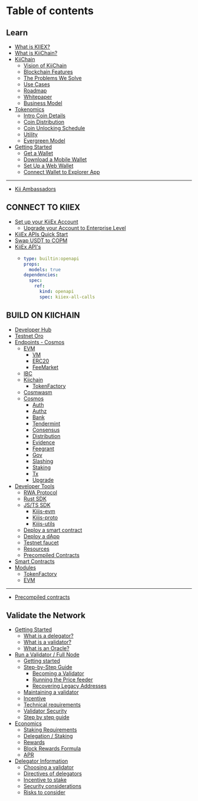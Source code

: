 # Table of contents

## Learn

* [What is KIIEX?](README.md)
* [What is KiiChain?](<README (1).md>)
* [KiiChain](learn/kiichain/README.md)
  * [Vision of KiiChain](learn/kiichain/vision-of-kiichain.md)
  * [Blockchain Features](learn/kiichain/blockchain-features.md)
  * [The Problems We Solve](learn/kiichain/the-problems-we-solve.md)
  * [Use Cases](learn/kiichain/use-cases.md)
  * [Roadmap](learn/kiichain/roadmap.md)
  * [Whitepaper](learn/kiichain/whitepaper.md)
  * [Business Model](learn/kiichain/business-model.md)
* [Tokenomics](learn/tokenomics/README.md)
  * [Intro Coin Details](learn/tokenomics/intro-coin-details.md)
  * [Coin Distribution](learn/tokenomics/coin-distribution.md)
  * [Coin Unlocking Schedule](learn/tokenomics/coin-unlocking-schedule.md)
  * [Utility](learn/tokenomics/utility.md)
  * [Evergreen Model](learn/tokenomics/evergreen-model.md)
* [Getting Started](learn/getting-started/README.md)
  * [Get a Wallet](learn/getting-started/get-a-wallet.md)
  * [Download a Mobile Wallet](learn/getting-started/download-a-mobile-wallet.md)
  * [Set Up a Web Wallet](learn/getting-started/set-up-a-web-wallet.md)
  * [Connect Wallet to Explorer App](learn/getting-started/connect-wallet-to-explorer-app.md)

***

* [Kii Ambassadors](kii-ambassadors.md)

## CONNECT TO KIIEX

* [Set up your KiiEx Account](connect-to-kiiex/set-up-your-kiiex-account/README.md)
  * [Upgrade your Account to Enterprise Level](connect-to-kiiex/set-up-your-kiiex-account/upgrade-your-account-to-enterprise-level.md)
* [KiiEx APIs Quick Start](connect-to-kiiex/kiiex-apis-quick-start.md)
* [Swap USDT to COPM](connect-to-kiiex/swap-usdt-to-copm.md)
* [KiiEx API's](connect-to-kiiex/kiiex-apis/README.md)
  * ```yaml
    type: builtin:openapi
    props:
      models: true
    dependencies:
      spec:
        ref:
          kind: openapi
          spec: kiiex-all-calls
    ```

## BUILD ON KIICHAIN

* [Developer Hub](build-on-kiichain/developer-hub.md)
* [Testnet Oro](build-on-kiichain/testnet-oro.md)
* [Endpoints - Cosmos](build-on-kiichain/endpoints-cosmos/README.md)
  * [EVM](build-on-kiichain/endpoints-cosmos/evm/README.md)
    * [VM](build-on-kiichain/endpoints-cosmos/evm/vm.md)
    * [ERC20](build-on-kiichain/endpoints-cosmos/evm/erc20.md)
    * [FeeMarket](build-on-kiichain/endpoints-cosmos/evm/feemarket.md)
  * [IBC](build-on-kiichain/endpoints-cosmos/ibc.md)
  * [Kiichain](build-on-kiichain/endpoints-cosmos/kiichain/README.md)
    * [TokenFactory](build-on-kiichain/endpoints-cosmos/kiichain/tokenfactory.md)
  * [Cosmwasm](build-on-kiichain/endpoints-cosmos/cosmwasm.md)
  * [Cosmos](build-on-kiichain/endpoints-cosmos/cosmos/README.md)
    * [Auth](build-on-kiichain/endpoints-cosmos/cosmos/auth.md)
    * [Authz](build-on-kiichain/endpoints-cosmos/cosmos/authz.md)
    * [Bank](build-on-kiichain/endpoints-cosmos/cosmos/bank.md)
    * [Tendermint](build-on-kiichain/endpoints-cosmos/cosmos/tendermint.md)
    * [Consensus](build-on-kiichain/endpoints-cosmos/cosmos/consensus.md)
    * [Distribution](build-on-kiichain/endpoints-cosmos/cosmos/distribution.md)
    * [Evidence](build-on-kiichain/endpoints-cosmos/cosmos/evidence.md)
    * [Feegrant](build-on-kiichain/endpoints-cosmos/cosmos/feegrant.md)
    * [Gov](build-on-kiichain/endpoints-cosmos/cosmos/gov.md)
    * [Slashing](build-on-kiichain/endpoints-cosmos/cosmos/slashing.md)
    * [Staking](build-on-kiichain/endpoints-cosmos/cosmos/staking.md)
    * [Tx](build-on-kiichain/endpoints-cosmos/cosmos/tx.md)
    * [Upgrade](build-on-kiichain/endpoints-cosmos/cosmos/upgrade.md)
* [Developer Tools](build-on-kiichain/developer-tools/README.md)
  * [RWA Protocol](build-on-kiichain/developer-tools/rwa-protocol.md)
  * [Rust SDK](build-on-kiichain/developer-tools/rust-sdk.md)
  * [JS/TS SDK](build-on-kiichain/developer-tools/js-ts-sdk/README.md)
    * [Kiijs-evm](build-on-kiichain/developer-tools/js-ts-sdk/kiijs-evm.md)
    * [Kiijs-proto](build-on-kiichain/developer-tools/js-ts-sdk/kiijs-proto.md)
    * [Kiijs-utils](build-on-kiichain/developer-tools/js-ts-sdk/kiijs-utils.md)
  * [Deploy a smart contract](build-on-kiichain/developer-tools/deploy-a-smart-contract.md)
  * [Deploy a dApp](build-on-kiichain/developer-tools/deploy-a-dapp.md)
  * [Testnet faucet](build-on-kiichain/developer-tools/testnet-faucet.md)
  * [Resources](build-on-kiichain/developer-tools/resources.md)
  * [Precompiled Contracts](build-on-kiichain/developer-tools/precompiled-contracts.md)
* [Smart Contracts](build-on-kiichain/smart-contracts.md)
* [Modules](build-on-kiichain/modules/README.md)
  * [TokenFactory](build-on-kiichain/modules/tokenfactory.md)
  * [EVM](build-on-kiichain/modules/evm.md)

***

* [Precompiled contracts](precompiled-contracts.md)

## Validate the Network

* [Getting Started](validate-the-network/getting-started/README.md)
  * [What is a delegator?](validate-the-network/getting-started/what-is-a-delegator.md)
  * [What is a validator?](validate-the-network/getting-started/what-is-a-validator.md)
  * [What is an Oracle?](validate-the-network/getting-started/what-is-an-oracle.md)
* [Run a Validator / Full Node](validate-the-network/run-a-validator-full-node/README.md)
  * [Getting started](validate-the-network/run-a-validator-full-node/getting-started.md)
  * [Step-by-Step Guide](validate-the-network/run-a-validator-full-node/step-by-step-guide/README.md)
    * [Becoming a Validator](validate-the-network/run-a-validator-full-node/step-by-step-guide/becoming-a-validator.md)
    * [Running the Price feeder](validate-the-network/run-a-validator-full-node/step-by-step-guide/running-the-price-feeder.md)
    * [Recovering Legacy Addresses](validate-the-network/run-a-validator-full-node/step-by-step-guide/recovering-legacy-addresses.md)
  * [Maintaining a validator](validate-the-network/run-a-validator-full-node/maintaining-a-validator.md)
  * [Incentive](validate-the-network/run-a-validator-full-node/incentive.md)
  * [Technical requirements](validate-the-network/run-a-validator-full-node/technical-requirements.md)
  * [Validator Security](validate-the-network/run-a-validator-full-node/validator-security.md)
  * [Step by step guide](validate-the-network/run-a-validator-full-node/step-by-step-guide-1.md)
* [Economics](validate-the-network/economics/README.md)
  * [Staking Requirements](validate-the-network/economics/staking-requirements.md)
  * [Delegation / Staking](validate-the-network/economics/delegation-staking.md)
  * [Rewards](validate-the-network/economics/rewards.md)
  * [Block Rewards Formula](validate-the-network/economics/block-rewards-formula.md)
  * [APR](validate-the-network/economics/apr.md)
* [Delegator Information](validate-the-network/delegator-information/README.md)
  * [Choosing a validator](validate-the-network/delegator-information/choosing-a-validator.md)
  * [Directives of delegators](validate-the-network/delegator-information/directives-of-delegators.md)
  * [Incentive to stake](validate-the-network/delegator-information/incentive-to-stake.md)
  * [Security considerations](validate-the-network/delegator-information/security-considerations.md)
  * [Risks to consider](validate-the-network/delegator-information/risks-to-consider.md)
